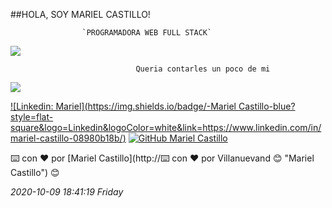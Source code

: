 ##HOLA,  SOY MARIEL CASTILLO!


                    `PROGRAMADORA WEB FULL STACK`

![](https://media.giphy.com/media/L1R1tvI9svkIWwpVYr/giphy.gif)

                                Queria contarles un poco de mi

![](https://media.giphy.com/media/LmNwrBhejkK9EFP504/giphy.gif)

[![Linkedin: Mariel](https://img.shields.io/badge/-Mariel Castillo-blue?style=flat-square&logo=Linkedin&logoColor=white&link=https://www.linkedin.com/in/mariel-castillo-08980b18b/)](https://www.linkedin.com/in/mariel-castillo-08980b18b/) [![GitHub Mariel Castillo](https://img.shields.io/github/followers/MarielCastillo?label=follow&style=social)](https://github.com/MarielCastillo)

⌨️ con ❤️ por [Mariel Castillo](http://⌨️ con ❤️ por Villanuevand 😊 "Mariel Castillo") 😊

*2020-10-09 18:41:19 Friday*
